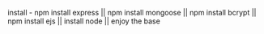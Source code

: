 install - 
npm install express ||
npm install mongoose ||
npm install bcrypt ||
npm install ejs ||
install node ||
enjoy the base
